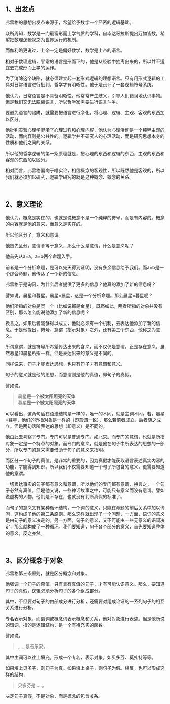 <h2>1、出发点</h2><p data-pid="GGVgZjgD">弗雷格的思想出发点来源于，希望给予数学一个严密的逻辑基础。</p><p data-pid="41B2MFgf">众所周知，数学是一门最富形而上学气质的学科，自毕达哥拉斯提出万物皆数，希望把数理逻辑视之为世界运行的机制。</p><p data-pid="mI8lWVMP">而伽利略更说过，上帝一定是偏好数学，数学是上帝的语言。</p><p data-pid="s3glh27o">相对于数理逻辑，平常的语言是形而下的，他是从经验中抽离出来的，所以并不适宜去完成形而上学的运作。</p><p data-pid="oNrJVFY6">为了消除这个缺陷，就必须建立起一套形式逻辑的理想语言。只有用形式逻辑的工具对日常语言进行批判，哲学才有明晰性。他于是设计了一套逻辑符号系统。</p><p data-pid="Fmuue-AZ">他认为，日常语言是不具备明晰性，他常常产生歧义，引导人们错误地认识事物。但是我们又无法脱离语言，所以哲学家需要进行语言斗争。</p><p data-pid="2xUA7y1C">要避免语言的陷阱，就需要把语言进行净化，将心理、逻辑、主观、客观的东西加以区分。</p><p data-pid="cQR2Vl-a">他批判实验心理学混淆了心理过程和心理内容，他认为心理活动是一个纯粹主观的活动，而内容则是公共性的。逻辑学并不研究人的心理活动，而是研究思想本身的性质和他们之间的关系。</p><p data-pid="ZVv_rNnN">所以他的哲学逻辑的第一条原理就是，把心理的东西和逻辑的东西，主观的东西和客观的东西加以区分。</p><p data-pid="PBcyan1U">相对而言，弗雷格偏向于唯实论，相信概念的客观性，所以既然他是客观的，所以我们就必须加以研究，逻辑学研究的就是这种概念、概念的关系。</p><p><br></p><h2>2、意义理论</h2><p data-pid="Oy4LYB0e">他认为，概念是实在的，也就是说概念不是一个纯粹的符号，而是有内容的。概念的内容就是他的意义，而意义是实在的。</p><p data-pid="1tN1CxpF">所以他区分了，意义和意谓。</p><p data-pid="NZRA1_Sz">他首先区分，意谓不等于意义，那么什么是意谓，什么是意义呢？</p><p data-pid="yxuXlt_v">他首先从a=a，a=b两个命题入手。</p><p data-pid="hWX_8BpN">前者是一个分析命题，是可以先天得到证明，没有多余信息给予我们。而a=b是一个综合命题，他传达了一个新的信息。</p><p data-pid="JZTigAzV">弗雷格于是询问，为什么后者提供了更多的信息？他真的添加了新的信息吗？</p><p data-pid="bbbz4XEJ">譬如说，晨星和暮星。晨星=晨星，这是一个分析命题。那么晨星=暮星呢？</p><p data-pid="6NiJ8TqH">他们所指的对象是同一个（比如说都是金星），既然如此，两者所指的对象并没有区别，那么怎么能说他添加了新的信息呢？</p><p data-pid="eEBgvmHk">换言之，如果后者能够得以成立，他就必须有一个机制，去表达他添加了新的信息。于是他提出，符号、意谓（指示对象）之外，还有第三个东西，他称之为意义。</p><p data-pid="4vjHKYh8">所谓意谓，就是符号所希望传达出来的含义，而不仅仅是意谓。正是存在意义，虽然暮星和晨星所指一样，但是表达出来的意义是不同的。</p><p data-pid="eUmnxI5h">同样说来，句子才能表达思想，也只有句子才有意谓和意义。</p><p data-pid="nFGpGEb_">句子的意义就是他的思想，而意谓则是他的真值，即句子的真假。</p><p data-pid="6ZekMmMD">譬如说，</p><blockquote data-pid="GlNoNNwZ">晨星<b>是一个被太阳照亮的天体</b><br>暮星<b>是一个被太阳照亮的天体</b></blockquote><p data-pid="fbKh85JI">可以看出，这两句话在语法结构是一样的，唯一的不同，就是主词不同。若，晨星=暮星，他们的所指对象是一样的（即意谓一致），那么若前者成立，后者随之成立。但是两句话所表达的思想（即意义）是不同的。</p><p data-pid="rDEJgtjO">他由此去考察了专门。专门可以是普通专门，如北京。而专门的意谓，也就是所指对象一定是一个特点的对象。而专门的意义，就是他在句子中所表达的思想的一部分，所以专门的意义需要借助于句子的意义来指明。</p><p data-pid="j7gHLdoi">而区分一个句子的真值，是非常的重要的，因为真假才能获取语言表述真实内容的功能，才能得到知识。所以我们不仅需要知道一个句子所包含的意义，更需要知道他的意谓。</p><p data-pid="72qLk8zK">一切表达事实的句子都有意义和意谓，所以他们的专门都有意谓，换言之，一个句子必然有真值。但是他又说，一些神话故事之中，可能只有意义而没有意谓。譬如说虚构的人物，他们是不存在，也就没有判断真假的标准了。</p><p data-pid="fuweRy2O">而句子的意义又有某种循环结构，一个词的意义，只能在命题的前后关系中加以询问，这构成了他的第二条原则。那么这样就出现了一个问题，一方面，语词的意义是由句子的意义决定的，另一方面，句子的意义，又不可能由一些无意义的语词决定，那么就构成了一种循环。我们要知道，句子各个部分的意义，首先要知道整体的意义，反之亦然。</p><p><br></p><h2>3、区分概念于对象</h2><p data-pid="4V_Yvxhk">弗雷格第三条原则，就是区分概念和对象。</p><p data-pid="4ZFDujuZ">他强调一个句子的真值，只有具有真值的句子，才有可能认识意义。那么，要知道句子的真假，逻辑必须分析句子的各个组成部分。</p><p data-pid="BfMU2n6F">其中，不但要对句子的内部成分进行分析，还需要对组成论证的一系列句子的相互关系进行分析。</p><p data-pid="7-HJpJcE">专名表示对象，而谓词或概念词表示概念和关系，他对对象进行表述。但是他所说的谓词，指的是逻辑结构，是一个有待充实的函数。</p><p data-pid="HYq7Dwcf">譬如说，</p><blockquote data-pid="9jrz1e3-">......是音乐家。</blockquote><p data-pid="tBnUGrkn">其中主词可以往上填充，形成一个专名，表示对象。如贝多芬、莫扎特等等。</p><p data-pid="t3i156Au">如果填上贝多芬，则句子为真。如果填上桌子，则句子为假。相反，也可以形成这样的结构，</p><blockquote data-pid="M-Pf4p8b">贝多芬是.....。</blockquote><p data-pid="EVd68dZq">决定句子真假，不是对象，而是概念的包含关系。</p><p></p><p></p><p></p>